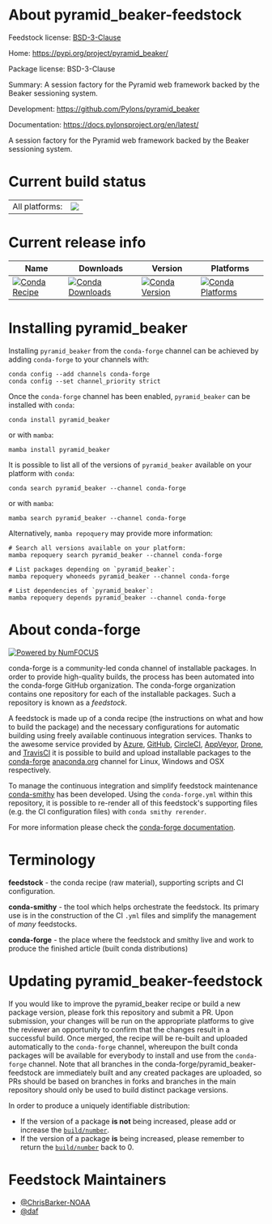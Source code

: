 About pyramid_beaker-feedstock
==============================

Feedstock license: [BSD-3-Clause](https://github.com/conda-forge/pyramid_beaker-feedstock/blob/main/LICENSE.txt)

Home: https://pypi.org/project/pyramid_beaker/

Package license: BSD-3-Clause

Summary: A session factory for the Pyramid web framework backed by the Beaker sessioning system.

Development: https://github.com/Pylons/pyramid_beaker

Documentation: https://docs.pylonsproject.org/en/latest/

A session factory for the Pyramid web framework backed by the Beaker sessioning system.

Current build status
====================


<table><tr><td>All platforms:</td>
    <td>
      <a href="https://dev.azure.com/conda-forge/feedstock-builds/_build/latest?definitionId=8736&branchName=main">
        <img src="https://dev.azure.com/conda-forge/feedstock-builds/_apis/build/status/pyramid_beaker-feedstock?branchName=main">
      </a>
    </td>
  </tr>
</table>

Current release info
====================

| Name | Downloads | Version | Platforms |
| --- | --- | --- | --- |
| [![Conda Recipe](https://img.shields.io/badge/recipe-pyramid_beaker-green.svg)](https://anaconda.org/conda-forge/pyramid_beaker) | [![Conda Downloads](https://img.shields.io/conda/dn/conda-forge/pyramid_beaker.svg)](https://anaconda.org/conda-forge/pyramid_beaker) | [![Conda Version](https://img.shields.io/conda/vn/conda-forge/pyramid_beaker.svg)](https://anaconda.org/conda-forge/pyramid_beaker) | [![Conda Platforms](https://img.shields.io/conda/pn/conda-forge/pyramid_beaker.svg)](https://anaconda.org/conda-forge/pyramid_beaker) |

Installing pyramid_beaker
=========================

Installing `pyramid_beaker` from the `conda-forge` channel can be achieved by adding `conda-forge` to your channels with:

```
conda config --add channels conda-forge
conda config --set channel_priority strict
```

Once the `conda-forge` channel has been enabled, `pyramid_beaker` can be installed with `conda`:

```
conda install pyramid_beaker
```

or with `mamba`:

```
mamba install pyramid_beaker
```

It is possible to list all of the versions of `pyramid_beaker` available on your platform with `conda`:

```
conda search pyramid_beaker --channel conda-forge
```

or with `mamba`:

```
mamba search pyramid_beaker --channel conda-forge
```

Alternatively, `mamba repoquery` may provide more information:

```
# Search all versions available on your platform:
mamba repoquery search pyramid_beaker --channel conda-forge

# List packages depending on `pyramid_beaker`:
mamba repoquery whoneeds pyramid_beaker --channel conda-forge

# List dependencies of `pyramid_beaker`:
mamba repoquery depends pyramid_beaker --channel conda-forge
```


About conda-forge
=================

[![Powered by
NumFOCUS](https://img.shields.io/badge/powered%20by-NumFOCUS-orange.svg?style=flat&colorA=E1523D&colorB=007D8A)](https://numfocus.org)

conda-forge is a community-led conda channel of installable packages.
In order to provide high-quality builds, the process has been automated into the
conda-forge GitHub organization. The conda-forge organization contains one repository
for each of the installable packages. Such a repository is known as a *feedstock*.

A feedstock is made up of a conda recipe (the instructions on what and how to build
the package) and the necessary configurations for automatic building using freely
available continuous integration services. Thanks to the awesome service provided by
[Azure](https://azure.microsoft.com/en-us/services/devops/), [GitHub](https://github.com/),
[CircleCI](https://circleci.com/), [AppVeyor](https://www.appveyor.com/),
[Drone](https://cloud.drone.io/welcome), and [TravisCI](https://travis-ci.com/)
it is possible to build and upload installable packages to the
[conda-forge](https://anaconda.org/conda-forge) [anaconda.org](https://anaconda.org/)
channel for Linux, Windows and OSX respectively.

To manage the continuous integration and simplify feedstock maintenance
[conda-smithy](https://github.com/conda-forge/conda-smithy) has been developed.
Using the ``conda-forge.yml`` within this repository, it is possible to re-render all of
this feedstock's supporting files (e.g. the CI configuration files) with ``conda smithy rerender``.

For more information please check the [conda-forge documentation](https://conda-forge.org/docs/).

Terminology
===========

**feedstock** - the conda recipe (raw material), supporting scripts and CI configuration.

**conda-smithy** - the tool which helps orchestrate the feedstock.
                   Its primary use is in the construction of the CI ``.yml`` files
                   and simplify the management of *many* feedstocks.

**conda-forge** - the place where the feedstock and smithy live and work to
                  produce the finished article (built conda distributions)


Updating pyramid_beaker-feedstock
=================================

If you would like to improve the pyramid_beaker recipe or build a new
package version, please fork this repository and submit a PR. Upon submission,
your changes will be run on the appropriate platforms to give the reviewer an
opportunity to confirm that the changes result in a successful build. Once
merged, the recipe will be re-built and uploaded automatically to the
`conda-forge` channel, whereupon the built conda packages will be available for
everybody to install and use from the `conda-forge` channel.
Note that all branches in the conda-forge/pyramid_beaker-feedstock are
immediately built and any created packages are uploaded, so PRs should be based
on branches in forks and branches in the main repository should only be used to
build distinct package versions.

In order to produce a uniquely identifiable distribution:
 * If the version of a package **is not** being increased, please add or increase
   the [``build/number``](https://docs.conda.io/projects/conda-build/en/latest/resources/define-metadata.html#build-number-and-string).
 * If the version of a package **is** being increased, please remember to return
   the [``build/number``](https://docs.conda.io/projects/conda-build/en/latest/resources/define-metadata.html#build-number-and-string)
   back to 0.

Feedstock Maintainers
=====================

* [@ChrisBarker-NOAA](https://github.com/ChrisBarker-NOAA/)
* [@daf](https://github.com/daf/)

